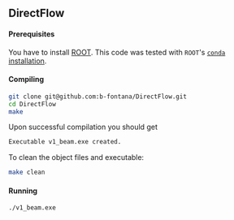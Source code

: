 ## DirectFlow

#### Prerequisites

You have to install [ROOT](https://root.cern/). This code was tested with ```ROOT```'s [```conda``` installation](https://root.cern/install/#conda).


#### Compiling

```bash
git clone git@github.com:b-fontana/DirectFlow.git
cd DirectFlow
make
```

Upon successful compilation you should get

```bash
Executable v1_beam.exe created.
```

To clean the object files and executable:

```bash
make clean
```

#### Running

```
./v1_beam.exe
```



